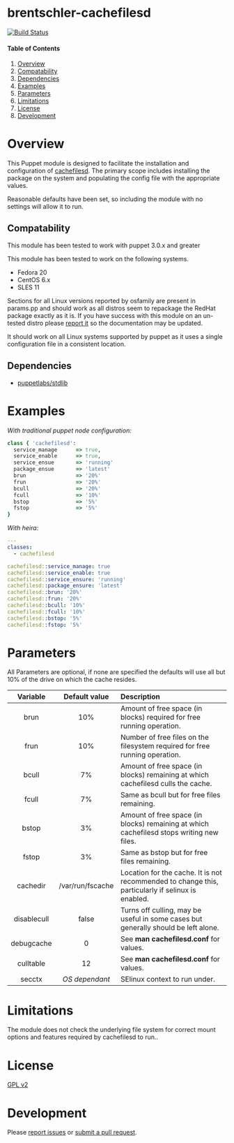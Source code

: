 # brentschler-cachefilesd

[![Build Status](
https://api.travis-ci.org/phoenixv/cachefilesd.png?branch=master)](https://travis-ci.org/phoenixv/cachefilesd)


#### Table of Contents

1. [Overview](#overview)
2. [Compatability](#compatability)
3. [Dependencies](#dependencies)
4. [Examples](#examples)
5. [Parameters](#parameters)
6. [Limitations](#limitations)
7. [License](#license)
8. [Development](#development)


# Overview

This Puppet module is designed to facilitate the installation and configuration of [cachefilesd](http://people.redhat.com/dhowells/fscache/).
The primary scope includes installing the package on the system and populating the config file with the appropriate values.

Reasonable defaults have been set, so including the module with no settings will allow it to run.

## Compatability

This module has been tested to work with puppet 3.0.x and greater

This module has been tested to work on the following systems.

* Fedora 20
* CentOS 6.x
* SLES 11

Sections for all Linux versions reported by osfamily are present in params.pp and should
work as all distros seem to repackage the RedHat package exactly as it is. If you have
success with this module on an un-tested distro please [report it](https://github.com/phoenixv/cachefiled)
so the documentation may be updated.

It should work on all Linux systems supported by puppet as it uses a single configuration file
in a consistent location.

## Dependencies

- [puppetlabs/stdlib](https://github.com/puppetlabs/puppetlabs-stdlib)


# Examples

*With traditional puppet node configuration:*

```ruby
class { 'cachefilesd':
  service_manage      => true,
  service_enable      => true,
  service_ensue       => 'running'
  package_ensue       => 'latest'
  brun				  => '20%'
  frun                => '20%'
  bcull               => '20%'
  fcull				  => '10%'
  bstop				  => '5%'
  fstop               => '5%'
}
```

*With heira:*

```yaml
---
classes:
  - cachefilesd

cachefilesd::service_manage: true
cachefilesd::service_enable: true
cachefilesd::service_ensure: 'running'
cachefilesd::package_ensure: 'latest'
cachefilesd::brun: '20%'
cachefilesd::frun: '20%'
cachefilesd::bcull: '10%'
cachefilesd::fcull: '10%'
cachefilesd::bstop: '5%'
cachefilesd::fstop: '5%'
```


# Parameters

All Parameters are optional, if none are specified the defaults will use all but 10% of the drive on
which the cache resides.

|Variable	| Default value| Description|
|:---------:|:-------------:|:-----------|
| brun   	 | 10% 			| Amount of free space (in blocks) required for free running operation. |
| frun   	 | 10% 			| Number of free files on the filesystem required for free running operation.
| bcull  	 |  7% 			| Amount of free space (in blocks) remaining at which cachefilesd culls the cache.
| fcull   	 |  7% 			| Same as bcull but for free files remaining.
| bstop   	 |  3% 			| Amount of free space (in blocks) remaining at which cachefilesd stops writing new files.
| fstop   	 |  3% 			| Same as bstop but for free files remaining.
| cachedir   |/var/run/fscache| Location for the cache. It is not recommended to change this, particularly if selinux is enabled.
| disablecull| false		| Turns off culling, may be useful in some cases but generally should be left alone.
| debugcache |0				| See **man cachefilesd.conf** for values.
| culltable  |12			| See **man cachefilesd.conf** for values.
| secctx 	 |*OS dependant*| SElinux context to run under.

# Limitations

The module does not check the underlying file system for correct mount options and features required
by cachefilesd to run..

# License

[GPL v2](http://www.gnu.org/licenses/gpl-2.0.html)

# Development

Please [report issues](https://github.com/phoenixv/cachefiled) or [submit a pull request](https://github.com/phoenixv/cachefilesd/pulls).
